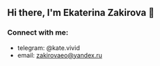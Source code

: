 ## Hi there, I'm Ekaterina Zakirova 👋

### Connect with me: 
- telegram: @kate.vivid  
- email: zakirovaeo@yandex.ru

